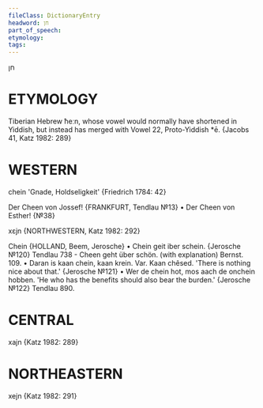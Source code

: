 ```yaml
---
fileClass: DictionaryEntry
headword: חן
part_of_speech: 
etymology: 
tags: 
---
```

חן

ETYMOLOGY
===========
Tiberian Hebrew ħeːn, whose vowel would normally have shortened in Yiddish, but instead has merged with Vowel 22, Proto-Yiddish *ē.
{Jacobs 41, Katz 1982: 289}

WESTERN
========

chein 'Gnade, Holdseligkeit' {Friedrich 1784: 42}

Der Cheen von Jossef!
{FRANKFURT, Tendlau №13}
	•	Der Cheen von Esther! {№38}

xɛjn {NORTHWESTERN, Katz 1982: 292}

Chein {HOLLAND, Beem, Jerosche}
	•	Chein geit iber schein. {Jerosche №120}
Tendlau 738 - Cheen geht über schön. (with explanation)
Bernst. 109.
	•	Daran is kaan chein, kaan krein. Var. Kaan chêsed. 'There is nothing nice about that.' {Jerosche №121}
	•	Wer de chein hot, mos aach de onchein hobben. 'He who has the benefits should also bear the burden.' {Jerosche №122}
Tendlau 890.

CENTRAL
========

xajn {Katz 1982: 289}

NORTHEASTERN
==============

xejn {Katz 1982: 291}